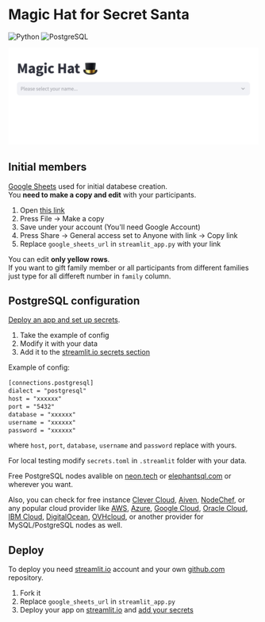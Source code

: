 # Magic Hat for Secret Santa

![Python](https://img.shields.io/badge/Python-3.11_|_3.12-blue)
![PostgreSQL](https://img.shields.io/badge/PostgreSQL-16-blue)

![Screenshot of Magic Hat app.](screenshot.png)

## Initial members

[Google Sheets](https://docs.google.com/spreadsheets/d/1kws524HbFLr2Q_0_YeNgZ5FubDbUEVLzDNJz5HFK1Gw/edit?usp=sharing) used for initial databese creation. \
You **need to make a copy and edit** with your participants.

1. Open [this link](https://docs.google.com/spreadsheets/d/1kws524HbFLr2Q_0_YeNgZ5FubDbUEVLzDNJz5HFK1Gw/edit?usp=sharing)
2. Press File -> Make a copy
3. Save under your account (You'll need Google Account)
4. Press Share -> General access set to Anyone with link -> Copy link
5. Replace `google_sheets_url` in `streamlit_app.py` with your link

You can edit **only yellow rows**. \
If you want to gift family member or all participants from different families just type for all differeft number in `family` column.

## PostgreSQL configuration

[Deploy an app and set up secrets](docs.streamlit.io/streamlit-community-cloud/deploy-your-app/secrets-management#deploy-an-app-and-set-up-secrets).

1. Take the example of config
2. Modify it with your data
3. Add it to the [streamlit.io secrets section](https://docs.streamlit.io/streamlit-community-cloud/deploy-your-app/secrets-management#edit-your-apps-secrets)

Example of config:

```text
[connections.postgresql]
dialect = "postgresql"
host = "xxxxxx"
port = "5432"
database = "xxxxxx"
username = "xxxxxx"
password = "xxxxxx"
```

where `host`, `port`, `database`, `username` and `password` replace with yours.

For local testing modify `secrets.toml` in `.streamlit` folder with your data.

Free PostgreSQL nodes avalible on
[neon.tech](https://neon.tech/) or [elephantsql.com](https://www.elephantsql.com/) or wherever you want.

Also, you can check for free instance [Clever Cloud](https://www.clever-cloud.com/), [Aiven](https://aiven.io/), [NodeChef](https://www.nodechef.com/), or any popular cloud provider like [AWS](https://aws.amazon.com/), [Azure](https://azure.microsoft.com/), [Google Cloud](https://cloud.google.com/), [Oracle Cloud](https://www.oracle.com/cloud/), [IBM Cloud](https://www.ibm.com/cloud), [DigitalOcean](https://www.digitalocean.com/), [OVHcloud](https://ovhcloud.com/), or another provider for MySQL/PostgreSQL nodes as well.

## Deploy

To deploy you need [streamlit.io](https://streamlit.io/) account and your own [github.com](https://github.com/) repository.

1. Fork it
2. Replace `google_sheets_url` in `streamlit_app.py`
3. Deploy your app on [streamlit.io](https://streamlit.io/)  and [add your secrets](https://docs.streamlit.io/streamlit-community-cloud/deploy-your-app/secrets-management#edit-your-apps-secrets)
